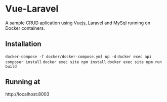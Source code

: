 # Vue-Laravel

A sample CRUD aplication using Vuejs, Laravel and MySql running on Docker containers.

## Installation

`docker-compose -f docker/docker-compose.yml up -d`
`docker exec api composer install`
`docker exec site npm install`
`docker exec site npm run build`

## Running at

http://localhost:8003
